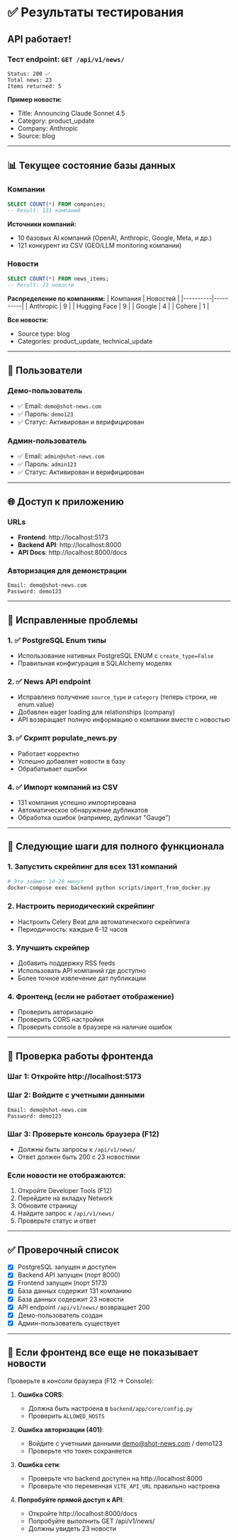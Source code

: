 # ✅ Результаты тестирования

## API работает!

### Тест endpoint: `GET /api/v1/news/`

```
Status: 200 ✅
Total news: 23
Items returned: 5
```

**Пример новости:**
- Title: Announcing Claude Sonnet 4.5
- Category: product_update
- Company: Anthropic
- Source: blog

---

## 📊 Текущее состояние базы данных

### Компании
```sql
SELECT COUNT(*) FROM companies;
-- Result: 131 компаний
```

**Источники компаний:**
- 10 базовых AI компаний (OpenAI, Anthropic, Google, Meta, и др.)
- 121 конкурент из CSV (GEO/LLM monitoring компании)

### Новости
```sql
SELECT COUNT(*) FROM news_items;
-- Result: 23 новости
```

**Распределение по компаниям:**
| Компания | Новостей |
|----------|----------|
| Anthropic | 9 |
| Hugging Face | 9 |
| Google | 4 |
| Cohere | 1 |

**Все новости:**
- Source type: blog
- Categories: product_update, technical_update

---

## 🔐 Пользователи

### Демо-пользователь
- ✅ Email: `demo@shot-news.com`
- ✅ Пароль: `demo123`
- ✅ Статус: Активирован и верифицирован

### Админ-пользователь
- ✅ Email: `admin@shot-news.com`
- ✅ Пароль: `admin123`
- ✅ Статус: Активирован и верифицирован

---

## 🌐 Доступ к приложению

### URLs
- **Frontend**: http://localhost:5173
- **Backend API**: http://localhost:8000
- **API Docs**: http://localhost:8000/docs

### Авторизация для демонстрации
```
Email: demo@shot-news.com
Password: demo123
```

---

## 🔧 Исправленные проблемы

### 1. ✅ PostgreSQL Enum типы
- Использование нативных PostgreSQL ENUM с `create_type=False`
- Правильная конфигурация в SQLAlchemy моделях

### 2. ✅ News API endpoint
- Исправлено получение `source_type` и `category` (теперь строки, не enum.value)
- Добавлен eager loading для relationships (company)
- API возвращает полную информацию о компании вместе с новостью

### 3. ✅ Скрипт populate_news.py
- Работает корректно
- Успешно добавляет новости в базу
- Обрабатывает ошибки

### 4. ✅ Импорт компаний из CSV
- 131 компания успешно импортирована
- Автоматическое обнаружение дубликатов
- Обработка ошибок (например, дубликат "Gauge")

---

## 📝 Следующие шаги для полного функционала

### 1. Запустить скрейпинг для всех 131 компаний
```bash
# Это займет 10-20 минут
docker-compose exec backend python scripts/import_from_docker.py
```

### 2. Настроить периодический скрейпинг
- Настроить Celery Beat для автоматического скрейпинга
- Периодичность: каждые 6-12 часов

### 3. Улучшить скрейпер
- Добавить поддержку RSS feeds
- Использовать API компаний где доступно
- Более точное извлечение дат публикации

### 4. Фронтенд (если не работает отображение)
- Проверить авторизацию  
- Проверить CORS настройки
- Проверить console в браузере на наличие ошибок

---

## 🎯 Проверка работы фронтенда

### Шаг 1: Откройте http://localhost:5173

### Шаг 2: Войдите с учетными данными
```
Email: demo@shot-news.com
Password: demo123
```

### Шаг 3: Проверьте консоль браузера (F12)
- Должны быть запросы к `/api/v1/news/`
- Ответ должен быть 200 с 23 новостями

### Если новости не отображаются:
1. Откройте Developer Tools (F12)
2. Перейдите на вкладку Network
3. Обновите страницу
4. Найдите запрос к `/api/v1/news/`
5. Проверьте статус и ответ

---

## ✅ Проверочный список

- [x] PostgreSQL запущен и доступен
- [x] Backend API запущен (порт 8000)
- [x] Frontend запущен (порт 5173)
- [x] База данных содержит 131 компанию
- [x] База данных содержит 23 новости
- [x] API endpoint `/api/v1/news/` возвращает 200
- [x] Демо-пользователь создан
- [x] Админ-пользователь существует

---

## 🐛 Если фронтенд все еще не показывает новости

Проверьте в консоли браузера (F12 → Console):

1. **Ошибка CORS**:
   - Должна быть настроена в `backend/app/core/config.py`
   - Проверить `ALLOWED_HOSTS`

2. **Ошибка авторизации (401)**:
   - Войдите с учетными данными demo@shot-news.com / demo123
   - Проверьте что токен сохраняется

3. **Ошибка сети**:
   - Проверьте что backend доступен на http://localhost:8000
   - Проверьте что переменная `VITE_API_URL` правильно настроена

4. **Попробуйте прямой доступ к API**:
   - Откройте http://localhost:8000/docs
   - Попробуйте выполнить GET /api/v1/news/
   - Должны увидеть 23 новости





